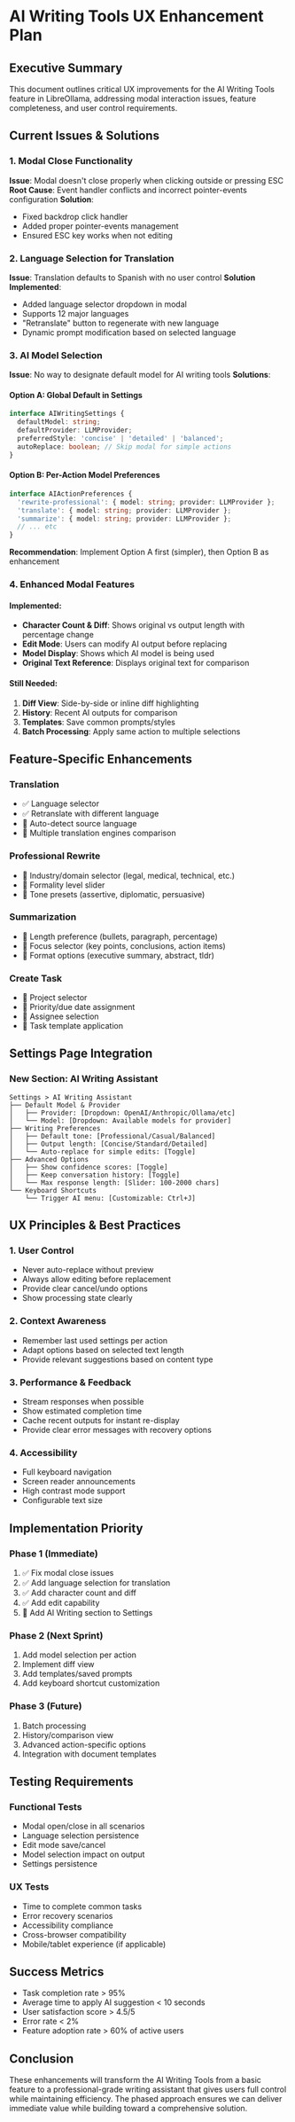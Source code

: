 # AI Writing Tools UX Enhancement Plan

## Executive Summary
This document outlines critical UX improvements for the AI Writing Tools feature in LibreOllama, addressing modal interaction issues, feature completeness, and user control requirements.

## Current Issues & Solutions

### 1. Modal Close Functionality
**Issue**: Modal doesn't close properly when clicking outside or pressing ESC
**Root Cause**: Event handler conflicts and incorrect pointer-events configuration
**Solution**: 
- Fixed backdrop click handler
- Added proper pointer-events management
- Ensured ESC key works when not editing

### 2. Language Selection for Translation
**Issue**: Translation defaults to Spanish with no user control
**Solution Implemented**:
- Added language selector dropdown in modal
- Supports 12 major languages
- "Retranslate" button to regenerate with new language
- Dynamic prompt modification based on selected language

### 3. AI Model Selection
**Issue**: No way to designate default model for AI writing tools
**Solutions**:

#### Option A: Global Default in Settings
```typescript
interface AIWritingSettings {
  defaultModel: string;
  defaultProvider: LLMProvider;
  preferredStyle: 'concise' | 'detailed' | 'balanced';
  autoReplace: boolean; // Skip modal for simple actions
}
```

#### Option B: Per-Action Model Preferences
```typescript
interface AIActionPreferences {
  'rewrite-professional': { model: string; provider: LLMProvider };
  'translate': { model: string; provider: LLMProvider };
  'summarize': { model: string; provider: LLMProvider };
  // ... etc
}
```

**Recommendation**: Implement Option A first (simpler), then Option B as enhancement

### 4. Enhanced Modal Features

#### Implemented:
- **Character Count & Diff**: Shows original vs output length with percentage change
- **Edit Mode**: Users can modify AI output before replacing
- **Model Display**: Shows which AI model is being used
- **Original Text Reference**: Displays original text for comparison

#### Still Needed:
1. **Diff View**: Side-by-side or inline diff highlighting
2. **History**: Recent AI outputs for comparison
3. **Templates**: Save common prompts/styles
4. **Batch Processing**: Apply same action to multiple selections

## Feature-Specific Enhancements

### Translation
- ✅ Language selector
- ✅ Retranslate with different language
- 🔲 Auto-detect source language
- 🔲 Multiple translation engines comparison

### Professional Rewrite
- 🔲 Industry/domain selector (legal, medical, technical, etc.)
- 🔲 Formality level slider
- 🔲 Tone presets (assertive, diplomatic, persuasive)

### Summarization
- 🔲 Length preference (bullets, paragraph, percentage)
- 🔲 Focus selector (key points, conclusions, action items)
- 🔲 Format options (executive summary, abstract, tldr)

### Create Task
- 🔲 Project selector
- 🔲 Priority/due date assignment
- 🔲 Assignee selection
- 🔲 Task template application

## Settings Page Integration

### New Section: AI Writing Assistant
```
Settings > AI Writing Assistant
├── Default Model & Provider
│   ├── Provider: [Dropdown: OpenAI/Anthropic/Ollama/etc]
│   └── Model: [Dropdown: Available models for provider]
├── Writing Preferences
│   ├── Default tone: [Professional/Casual/Balanced]
│   ├── Output length: [Concise/Standard/Detailed]
│   └── Auto-replace for simple edits: [Toggle]
├── Advanced Options
│   ├── Show confidence scores: [Toggle]
│   ├── Keep conversation history: [Toggle]
│   └── Max response length: [Slider: 100-2000 chars]
└── Keyboard Shortcuts
    └── Trigger AI menu: [Customizable: Ctrl+J]
```

## UX Principles & Best Practices

### 1. User Control
- Never auto-replace without preview
- Always allow editing before replacement
- Provide clear cancel/undo options
- Show processing state clearly

### 2. Context Awareness
- Remember last used settings per action
- Adapt options based on selected text length
- Provide relevant suggestions based on content type

### 3. Performance & Feedback
- Stream responses when possible
- Show estimated completion time
- Cache recent outputs for instant re-display
- Provide clear error messages with recovery options

### 4. Accessibility
- Full keyboard navigation
- Screen reader announcements
- High contrast mode support
- Configurable text size

## Implementation Priority

### Phase 1 (Immediate)
1. ✅ Fix modal close issues
2. ✅ Add language selection for translation
3. ✅ Add character count and diff
4. ✅ Add edit capability
5. 🔲 Add AI Writing section to Settings

### Phase 2 (Next Sprint)
1. Add model selection per action
2. Implement diff view
3. Add templates/saved prompts
4. Add keyboard shortcut customization

### Phase 3 (Future)
1. Batch processing
2. History/comparison view
3. Advanced action-specific options
4. Integration with document templates

## Testing Requirements

### Functional Tests
- Modal open/close in all scenarios
- Language selection persistence
- Edit mode save/cancel
- Model selection impact on output
- Settings persistence

### UX Tests
- Time to complete common tasks
- Error recovery scenarios
- Accessibility compliance
- Cross-browser compatibility
- Mobile/tablet experience (if applicable)

## Success Metrics
- Task completion rate > 95%
- Average time to apply AI suggestion < 10 seconds
- User satisfaction score > 4.5/5
- Error rate < 2%
- Feature adoption rate > 60% of active users

## Conclusion
These enhancements will transform the AI Writing Tools from a basic feature to a professional-grade writing assistant that gives users full control while maintaining efficiency. The phased approach ensures we can deliver immediate value while building toward a comprehensive solution.